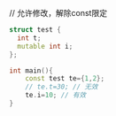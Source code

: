// 允许修改，解除const限定
```cpp
struct test {
  int t;
  mutable int i;
};

int main(){
    const test te={1,2};
    // te.t=30; // 无效
    te.i=10; // 有效
}
```